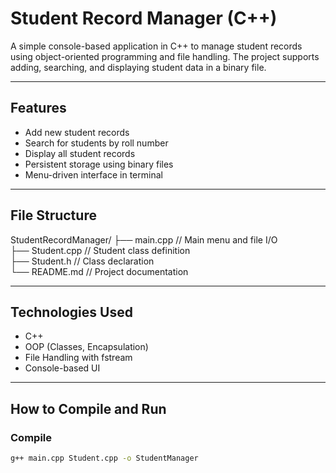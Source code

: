 # Student Record Manager (C++)

A simple console-based application in C++ to manage student records using object-oriented programming and file handling. The project supports adding, searching, and displaying student data in a binary file.

---

##  Features
- Add new student records
- Search for students by roll number
- Display all student records
- Persistent storage using binary files
- Menu-driven interface in terminal

---

## File Structure

StudentRecordManager/
├── main.cpp       // Main menu and file I/O  
├── Student.cpp    // Student class definition  
├── Student.h      // Class declaration  
└── README.md      // Project documentation

---

## Technologies Used

- C++
- OOP (Classes, Encapsulation)
- File Handling with fstream
- Console-based UI

---

##  How to Compile and Run

### Compile
```bash
g++ main.cpp Student.cpp -o StudentManager
